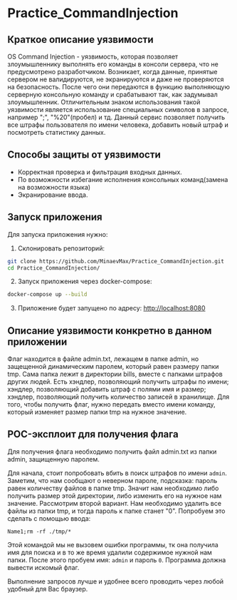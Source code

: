 # Practice_CommandInjection

## Краткое описание уязвимости
OS Command Injection - уязвимость, которая позволяет злоумышленнику выполнять его команды в консоли сервера, что не предусмотрено разработчиком.
Возникает, когда данные, принятые сервером не валидируются, не экранируются и даже не проверяются на безопасность. После чего они передаются в функцию выполняющую серверную консольную команду и срабатывают так, как задумывал злоумышленник. Отличительным знаком использования такой уязвимости является использование специальных символов в запросе, например ";", "%20"(пробел) и тд.
Данный сервис позволяет получить все штрафы пользователя по имени человека, добавить новый штраф и посмотреть статистику данных.


## Способы защиты от уязвимости
- Корректная проверка и фильтрация входных данных.
- По возможности избегание исполнения консольных команд(замена на возможности языка)
- Экранирование ввода.

## Запуск приложения
Для запуска приложения нужно:
1. Склонировать репозиторий:
```bash
git clone https://github.com/MinaevMax/Practice_CommandInjection.git
cd Practice_CommandInjection/
```
2. Запуск приложения через docker-compose:
```bash
docker-compose up --build
```
3. Приложение будет запущено по адресу: [http://localhost:8080](http://localhost:8080)

## Описание уязвимости конкретно в данном приложении
Флаг находится в файле admin.txt, лежащем в папке admin, но защещенной динамическим паролем, который равен размеру папки tmp. Сама папка лежит в директории bills, вместе с папками штрафов других людей.
Есть хэндлер, позволяющий получить штрафы по имени; хэндлер, позволяющий добавить штраф с полями имя и размер; хэндлер, позволяющий получить количество записей в хранилище. Для того, чтобы получить флаг, нужно передать вместо имени команду, который изменяет размер папки tmp на нужное значение.

## POC-эксплоит для получения флага
Для получения флага необходимо получить файл admin.txt из папки admin, защищенную паролем. 

Для начала, стоит попробовать вбить в поиск штрафов по имени `admin`. Заметим, что нам сообщают о неверном пароле, подсказка: пароль равен количеству файлов в папке tmp. Значит нам необходимо либо получить размер этой директории, либо изменить его на нужное нам значение. Рассмотрим второй вариант. Нам необходимо удалить все файлы из папки tmp, и тогда пароль к папке станет "0". Попробуем это сделать с помощью ввода: 
```
Name1;rm -rf ./tmp/*
```
Этой командой мы не вызовем ошибки программы, тк она получила имя для поиска и в то же время удалили содержимое нужной нам папки. После этого пробуем имя: `admin` и пароль `0`. Программа должна вывести искомый флаг.

Выполнение запросов лучше и удобнее всего проводить через любой удобный для Вас браузер.